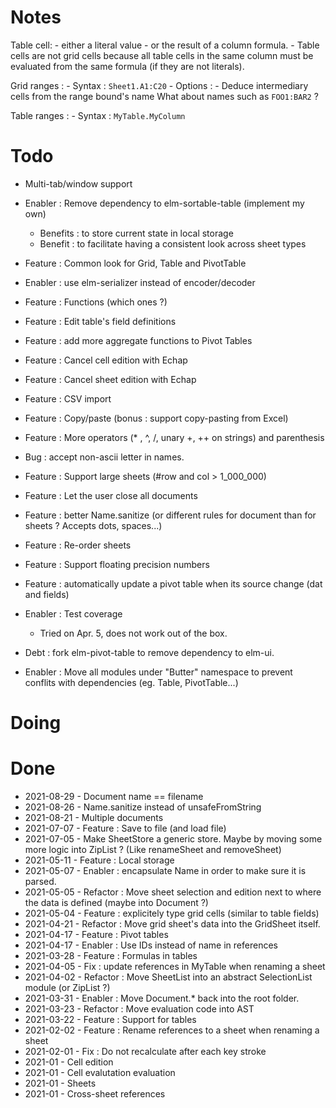 
Notes
=====

Table cell:
    - either a literal value
    - or the result of a column formula.
    - Table cells are not grid cells because all table cells in the same column must be evaluated from the same formula (if they are not literals).


Grid ranges :
    - Syntax : `Sheet1.A1:C20`
    - Options :
        - Deduce intermediary cells from the range bound's name
            What about names such as `FOO1:BAR2` ?

Table ranges :
    - Syntax : `MyTable.MyColumn`

Todo
====

- Multi-tab/window support
- Enabler : Remove dependency to elm-sortable-table (implement my own)
    - Benefits : to store current state in local storage
    - Benefit : to facilitate having a consistent look across sheet types
- Feature : Common look for Grid, Table and PivotTable
- Enabler : use elm-serializer instead of encoder/decoder
- Feature : Functions (which ones ?)
- Feature : Edit table's field definitions
- Feature : add more aggregate functions to Pivot Tables
- Feature : Cancel cell edition with Echap
- Feature : Cancel sheet edition with Echap
- Feature : CSV import
- Feature : Copy/paste (bonus : support copy-pasting from Excel)
- Feature : More operators (* , ^, /, unary +, ++ on strings) and parenthesis 
- Bug : accept non-ascii letter in names.
- Feature : Support large sheets (#row and col > 1_000_000)
- Feature : Let the user close all documents
- Feature : better Name.sanitize (or different rules for document than for sheets ? Accepts dots, spaces...)
- Feature : Re-order sheets
- Feature : Support floating precision numbers
- Feature : automatically update a pivot table when its source change (dat and fields)

- Enabler : Test coverage
    - Tried on Apr. 5, does not work out of the box.
- Debt : fork elm-pivot-table to remove dependency to elm-ui.
- Enabler : Move all modules under "Butter" namespace to prevent conflits with dependencies (eg. Table, PivotTable...)

Doing
=====


Done
====

- 2021-08-29 - Document name == filename
- 2021-08-26 - Name.sanitize instead of unsafeFromString
- 2021-08-21 - Multiple documents
- 2021-07-07 - Feature : Save to file (and load file)
- 2021-07-05 - Make SheetStore a generic store. Maybe by moving some more logic into ZipList ? (Like renameSheet and removeSheet)
- 2021-05-11 - Feature : Local storage
- 2021-05-07 - Enabler : encapsulate Name in order to make sure it is parsed.
- 2021-05-05 - Refactor : Move sheet selection and edition next to where the data is defined (maybe into Document ?)
- 2021-05-04 - Feature : explicitely type grid cells (similar to table fields)
- 2021-04-21 - Refactor : Move grid sheet's data into the GridSheet itself.
- 2021-04-17 - Feature : Pivot tables
- 2021-04-17 - Enabler : Use IDs instead of name in references
- 2021-03-28 - Feature : Formulas in tables
- 2021-04-05 - Fix : update references in MyTable when renaming a sheet
- 2021-04-02 - Refactor : Move SheetList into an abstract SelectionList module (or ZipList ?)
- 2021-03-31 - Enabler : Move Document.* back into the root folder.
- 2021-03-23 - Refactor : Move evaluation code into AST
- 2021-03-22 - Feature : Support for tables
- 2021-02-02 - Feature : Rename references to a sheet when renaming a sheet
- 2021-02-01 - Fix : Do not recalculate after each key stroke
- 2021-01 - Cell edition
- 2021-01 - Cell evalutation evaluation
- 2021-01 - Sheets
- 2021-01 - Cross-sheet references